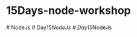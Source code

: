 # 15Days-node-workshop
#   N o d e J s  
 #   D a y 1 5 _ N o d e J s  
 #   D a y 1 5 _ N o d e J s  
 